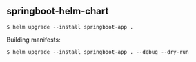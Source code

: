 ## springboot-helm-chart

`$ helm upgrade --install springboot-app .`

Building manifests:

`$ helm upgrade --install springboot-app . --debug --dry-run`
